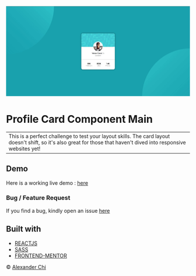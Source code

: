 # ![Profile Card Component Main](https://raw.githubusercontent.com/alexandercds/profile-card-component-main/master/src/assets/images/preview.jpg)
# Profile Card Component Main
<table>
<tr>
<td>
    This is a perfect challenge to test your layout skills. The card layout doesn't shift, so it's also great for those that haven't dived into responsive websites yet!
</td>
</tr>
</table>


## Demo
Here is a working live demo :  [here](https://alexandercds.github.io/profile-card-component-main/)

### Bug / Feature Request

If you find a bug, kindly open an issue [here](https://github.com/alexandercds/profile-card-component-main/issues/new)

## Built with 

- [REACTJS](https://reactjs.org/)
- [SASS](https://sass-lang.com/)
- [FRONTEND-MENTOR](https://www.frontendmentor.io/challenges/)


© [Alexander Chi ](https://alexandercd.dev/)